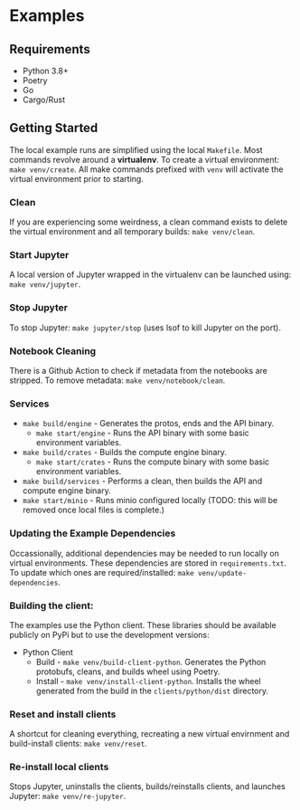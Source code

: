 # Examples

## Requirements
* Python 3.8+
* Poetry
* Go
* Cargo/Rust

## Getting Started
The local example runs are simplified using the local `Makefile`. Most commands revolve around a **virtualenv**.
To create a virtual environment: `make venv/create`. All make commands prefixed with `venv` will activate the virtual environment prior to starting.

### Clean
If you are experiencing some weirdness, a clean command exists to delete the virtual environment and all temporary builds: `make venv/clean`.

### Start Jupyter
A local version of Jupyter wrapped in the virtualenv can be launched using: `make venv/jupyter`.

### Stop Jupyter 
To stop Jupyter: `make jupyter/stop` (uses lsof to kill Jupyter on the port).

### Notebook Cleaning
There is a Github Action to check if metadata from the notebooks are stripped. To remove metadata: `make venv/notebook/clean`.

### Services
* `make build/engine` - Generates the protos, ends and the API binary.
    * `make start/engine` - Runs the API binary with some basic environment variables.
* `make build/crates` - Builds the compute engine binary.
    * `make start/crates` - Runs the compute binary with some basic environment variables.
* `make build/services` - Performs a clean, then builds the API and compute engine binary.
* `make start/minio` - Runs minio configured locally (TODO: this will be removed once local files is complete.)

### Updating the Example Dependencies
Occassionally, additional dependencies may be needed to run locally on virtual environments. These dependencies are stored in `requirements.txt`. To update which ones are required/installed: `make venv/update-dependencies`.

### Building the client:
The examples use the Python client. These libraries should be available publicly on PyPi but to use the development versions:
* Python Client
    * Build - `make venv/build-client-python`. Generates the Python protobufs, cleans, and builds wheel using Poetry.
    * Install - `make venv/install-client-python`. Installs the wheel generated from the build in the `clients/python/dist` directory.

### Reset and install clients
A shortcut for cleaning everything, recreating a new virtual envirnment and build-install clients: `make venv/reset`.

### Re-install local clients
Stops Jupyter, uninstalls the clients, builds/reinstalls clients, and launches Jupyter: `make venv/re-jupyter`.
